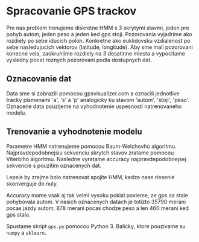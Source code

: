 # Spracovanie GPS trackov

Pre nas problem trenujeme diskretne HMM s 3 skrytymi stavmi, jeden pre pohyb autom, jeden peso a jeden ked gps stoji.
Pozorovania vyjadrime ako rozdiely po sebe iducich poloh. Konkretne ako euklidovsku vzdialenost po sebe nasledujucich vektorov (latitude, longitude).
Aby sme mali pozorovani konecne vela, zaokruhlime rozdiely na 3 desatinne miesta a vypocitame vysledny pocet roznych pozorovani podla dostupnych dat.

## Oznacovanie dat
Data sme si zobrazili pomocou gpsvisualizer.com a oznacili jednotlive tracky pismenami 'a', 's' a 'p' analogicky ku stavom 'autom', 'stoji', 'peso'.
Oznacene data pouzijeme na vyhodnotenie uspesnosti natrenovaneho modelu.

## Trenovanie a vyhodnotenie modelu
Parametre HMM natrenujeme pomocou Baum-Welchovho algoritmu. Najpravdepodobnejsiu sekvenciu skrytch stavov zratame pomocou Viterbiho algoritmu. Nasledne vyratame accuracy najpravdepodobnejsej sekvencie s pouzitim oznacenych dat.

Lepsie by zrejme bolo natrenovat spojite HMM, kedze nase riesenie skonverguje do nuly.

Accuracy mame vsak aj tak velmi vysoku pokial povieme, ze gps sa stale pohybovala autom. V nasich oznacenych datach je totizto 35790 merani pocas jazdy autom, 878 merani pocas chodze peso a len 460 merani ked gps stala.

Spustame skript `gps.py` pomocou Python 3. Balicky, ktore pouzivame su `numpy` a `sklearn`.
